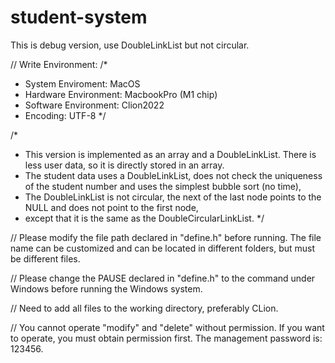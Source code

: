 # student-system

This is debug version, use DoubleLinkList but not circular. 

// Write Environment:
/*
 * System Enviroment: MacOS
 * Hardware Environment: MacbookPro (M1 chip)
 * Software Environment: Clion2022
 * Encoding: UTF-8
 */

/*
 * This version is implemented as an array and a DoubleLinkList. There is less user data, so it is directly stored in an array.
 * The student data uses a DoubleLinkList, does not check the uniqueness of the student number and uses the simplest bubble sort (no time),
 * The DoubleLinkList is not circular, the next of the last node points to the NULL and does not point to the first node, 
 * except that it is the same as the DoubleCircularLinkList.
 */

// Please modify the file path declared in "define.h" before running. The file name can be customized and can be located in different folders, but must be different files.

// Please change the PAUSE declared in "define.h" to the command under Windows before running the Windows system.

// Need to add all files to the working directory, preferably CLion.

// You cannot operate "modify" and "delete" without permission. If you want to operate, you must obtain permission first. The management password is: 123456.

